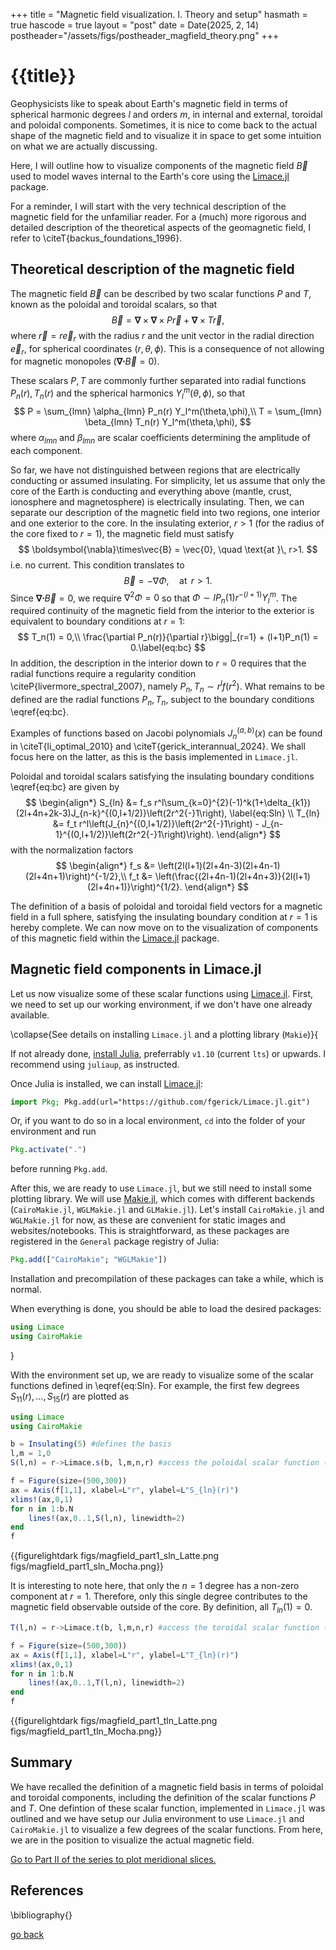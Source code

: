 +++
title = "Magnetic field visualization. I. Theory and setup"
hasmath = true
hascode = true
layout = "post"
date = Date(2025, 2, 14)
postheader="/assets/figs/postheader_magfield_theory.png"
+++

# {{title}}

Geophysicists like to speak about Earth's magnetic field in terms of spherical harmonic degrees $l$ and orders $m$, in internal and external, toroidal and poloidal components.
Sometimes, it is nice to come back to the actual shape of the magnetic field and to visualize it in space to get some intuition on what we are actually discussing.

Here, I will outline how to visualize components of the magnetic field $\vec{B}$ used to model waves internal to the Earth's core using the [Limace.jl](https://github.com/fgerick/Limace.jl) package.

For a reminder, I will start with the very technical description of the magnetic field for the unfamiliar reader. For a (much) more rigorous and detailed description of the theoretical aspects of the geomagnetic field, I refer to \citeT{backus_foundations_1996}.


## Theoretical description of the magnetic field

The magnetic field $\vec{B}$ can be described by two scalar functions $P$ and $T$, known as the poloidal and toroidal scalars, so that
$$
\vec{B} = \boldsymbol{\nabla}\times\boldsymbol{\nabla}\times P\vec{r} + \boldsymbol{\nabla}\times T\vec{r},
$$
where $\vec{r}=r\vec{e}_r$ with the radius $r$ and the unit vector in the radial direction $\vec{e}_r$, for spherical coordinates $(r,\theta,\phi)$.
This is a consequence of not allowing for magnetic monopoles ($\boldsymbol{\nabla}\boldsymbol{\cdot}\vec{B}=0$). 

These scalars $P,T$ are commonly further separated into radial functions $P_n(r), T_n(r)$ and the spherical harmonics $Y_l^m(\theta,\phi)$, so that 
$$
P = \sum_{lmn} \alpha_{lmn} P_n(r) Y_l^m(\theta,\phi),\\
T = \sum_{lmn} \beta_{lmn} T_n(r) Y_l^m(\theta,\phi),
$$
where $\alpha_{lmn}$ and $\beta_{lmn}$ are scalar coefficients determining the amplitude of each component.

So far, we have not distinguished between regions that are electrically conducting or assumed insulating. 
For simplicity, let us assume that only the core of the Earth is conducting and everything above (mantle, crust, ionosphere and magnetosphere) is electrically insulating.
Then, we can separate our description of the magnetic field into two regions, one interior and one exterior to the core.
In the insulating exterior, $r>1$ (for the radius of the core fixed to $r=1$), the magnetic field must satisfy
$$
\boldsymbol{\nabla}\times\vec{B} = \vec{0}, \quad \text{at }\, r>1.
$$
i.e. no current. This condition translates to 
$$
\vec{B} = -\nabla \Phi, \quad \text{at }\, r>1.
$$
Since $\boldsymbol{\nabla}\boldsymbol{\cdot}\vec{B}=0$, we require $\nabla^2 \Phi = 0$ so that $\Phi \sim l P_n(1)r^{-(l+1)}Y_l^m$.
The required continuity of the magnetic field from the interior to the exterior is equivalent to boundary conditions at $r=1$:
$$
T_n(1) = 0,\\
\frac{\partial P_n(r)}{\partial r}\bigg|_{r=1} + (l+1)P_n(1) = 0.\label{eq:bc}
$$
In addition, the description in the interior down to $r=0$ requires that the radial functions require a regularity condition \citeP{livermore_spectral_2007}, namely $P_n,T_n \sim r^l f(r^2)$.
What remains to be defined are the radial functions $P_n,T_n$, subject to the boundary conditions \eqref{eq:bc}.

Examples of functions based on Jacobi polynomials $J_n^{(a,b)}(x)$ can be found in \citeT{li_optimal_2010} and \citeT{gerick_interannual_2024}.
We shall focus here on the latter, as this is the basis implemented in `Limace.jl`.

Poloidal and toroidal scalars satisfying the insulating boundary conditions \eqref{eq:bc} are given by
$$
\begin{align*}
S_{ln} &= f_s r^l\sum_{k=0}^{2}(-1)^k(1+\delta_{k1})(2l+4n+2k-3)J_{n-k}^{(0,l+1/2)}\left(2r^2{-}1\right), \label{eq:Sln} \\
T_{ln} &= f_t r^l\left(J_{n}^{(0,l+1/2)}\left(2r^2{-}1\right) - J_{n-1}^{(0,l+1/2)}\left(2r^2{-}1\right)\right).
\end{align*}
$$
with the normalization factors
$$
\begin{align*}
f_s &= \left(2l(l+1)(2l+4n-3)(2l+4n-1)(2l+4n+1)\right)^{-1/2},\\
f_t &= \left(\frac{(2l+4n-1)(2l+4n+3)}{2l(l+1)(2l+4n+1)}\right)^{1/2}.
\end{align*}
$$

The definition of a basis of poloidal and toroidal field vectors for a magnetic field in a full sphere, satisfying the insulating boundary condition at $r=1$ is hereby complete.
We can now move on to the visualization of components of this magnetic field within the [Limace.jl](https://github.com/fgerick/Limace.jl) package.

## Magnetic field components in Limace.jl

Let us now visualize some of these scalar functions using [Limace.jl](https://github.com/fgerick/Limace.jl). 
First, we need to set up our working environment, if we don't have one already available. 

\collapse{See details on installing `Limace.jl` and a plotting library (`Makie`)}{

If not already done, [install Julia](https://julialang.org/downloads/), preferrably `v1.10` (current `lts`) or upwards. 
I recommend using `juliaup`, as instructed.

Once Julia is installed, we can install [Limace.jl](https://github.com/fgerick/Limace.jl):
```julia
import Pkg; Pkg.add(url="https://github.com/fgerick/Limace.jl.git")
```

Or, if you want to do so in a local environment, `cd` into the folder of your environment and run

```julia
Pkg.activate(".")
```
before running ``Pkg.add``.

After this, we are ready to use `Limace.jl`, but we still need to install some plotting library.
We will use [Makie.jl](https://github.com/MakieOrg/Makie.jl), which comes with different backends (`CairoMakie.jl`, `WGLMakie.jl` and `GLMakie.jl`).
Let's install `CairoMakie.jl` and `WGLMakie.jl` for now, as these are convenient for static images and websites/notebooks. 
This is straightforward, as these packages are registered in the `General` package registry of Julia:

```julia
Pkg.add(["CairoMakie"; "WGLMakie"])
```

Installation and precompilation of these packages can take a while, which is normal.

When everything is done, you should be able to load the desired packages:
```julia
using Limace
using CairoMakie
```
}

With the environment set up, we are ready to visualize some of the scalar functions defined in \eqref{eq:Sln}. 
For example, the first few degrees $S_{11}(r),...,S_{15}(r)$ are plotted as

```julia
using Limace
using CairoMakie

b = Insulating(5) #defines the basis
l,m = 1,0
S(l,n) = r->Limace.s(b, l,m,n,r) #access the poloidal scalar function (identical for all m)

f = Figure(size=(500,300))
ax = Axis(f[1,1], xlabel=L"r", ylabel=L"S_{ln}(r)")
xlims!(ax,0,1)
for n in 1:b.N
	lines!(ax,0..1,S(l,n), linewidth=2)
end
f
```

{{figurelightdark figs/magfield_part1_sln_Latte.png figs/magfield_part1_sln_Mocha.png}}

It is interesting to note here, that only the $n=1$ degree has a non-zero component at $r=1$. Therefore, only this single degree contributes to the magnetic field observable outside of the core.
By definition, all $T_{ln}(1)=0$.

```julia
T(l,n) = r->Limace.t(b, l,m,n,r) #access the toroidal scalar function (identical for all m)

f = Figure(size=(500,300))
ax = Axis(f[1,1], xlabel=L"r", ylabel=L"T_{ln}(r)")
xlims!(ax,0,1)
for n in 1:b.N
	lines!(ax,0..1,T(l,n), linewidth=2)
end
f
```

{{figurelightdark figs/magfield_part1_tln_Latte.png figs/magfield_part1_tln_Mocha.png}}


## Summary
We have recalled the definition of a magnetic field basis in terms of poloidal and toroidal components, including the definition of the scalar functions $P$ and $T$.
One defintion of these scalar function, implemented in `Limace.jl` was outlined and we have setup our Julia environment to use `Limace.jl` and `CairoMakie.jl` to visualize a few degrees of the scalar functions. 
From here, we are in the position to visualize the actual magnetic field.

[Go to Part II of the series to plot meridional slices.](/posts/2025-04-19-magnetic-fields-part2)

## References
\bibliography{}
<!-- {{bibliography}} -->


[go back](..)